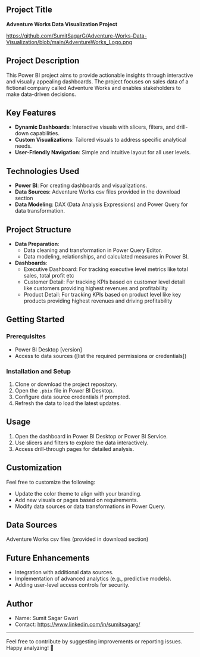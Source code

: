 ## **Project Title**  
**Adventure Works Data Visualization Project** 

https://github.com/SumitSagarG/Adventure-Works-Data-Visualization/blob/main/AdventureWorks_Logo.png 

## **Project Description**  
This Power BI project aims to provide actionable insights through interactive and visually appealing dashboards. The project focuses on sales data of a fictional company called Adventure Works and enables stakeholders to make data-driven decisions.  

## **Key Features**  
- **Dynamic Dashboards**: Interactive visuals with slicers, filters, and drill-down capabilities.  
- **Custom Visualizations**: Tailored visuals to address specific analytical needs.  
- **User-Friendly Navigation**: Simple and intuitive layout for all user levels.  

## **Technologies Used**  
- **Power BI**: For creating dashboards and visualizations.  
- **Data Sources**: Adventure Works csv files provided in the download section
- **Data Modeling**: DAX (Data Analysis Expressions) and Power Query for data transformation.  

## **Project Structure**  
- **Data Preparation**:  
  - Data cleaning and transformation in Power Query Editor.  
  - Data modeling, relationships, and calculated measures in Power BI.  
- **Dashboards**:  
  - Executive Dashboard: For tracking executive level metrics like total sales, total profit etc
  - Customer Detail: For tracking KPIs based on customer level detail like customers providing highest revenues and profitability
  - Product Detail: For tracking KPIs based on product level like key products providing highest revenues and driving profitability
  

## **Getting Started**  

### **Prerequisites**  
- Power BI Desktop [version]  
- Access to data sources ([list the required permissions or credentials])  

### **Installation and Setup**  
1. Clone or download the project repository.  
2. Open the `.pbix` file in Power BI Desktop.  
3. Configure data source credentials if prompted.  
4. Refresh the data to load the latest updates.  

## **Usage**  
1. Open the dashboard in Power BI Desktop or Power BI Service.  
2. Use slicers and filters to explore the data interactively.  
3. Access drill-through pages for detailed analysis.  

## **Customization**  
Feel free to customize the following:  
- Update the color theme to align with your branding.  
- Add new visuals or pages based on requirements.  
- Modify data sources or data transformations in Power Query.  

## **Data Sources**  
Adventure Works csv files (provided in download section)

## **Future Enhancements**  
- Integration with additional data sources.  
- Implementation of advanced analytics (e.g., predictive models).  
- Adding user-level access controls for security.  

## **Author**  
- Name: Sumit Sagar Gwari 
- Contact: https://www.linkedin.com/in/sumitsagarg/ 

---  
Feel free to contribute by suggesting improvements or reporting issues. Happy analyzing! 🚀
